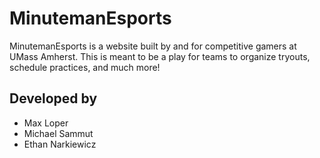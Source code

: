 # MinutemanEsports
MinutemanEsports is a website built by and for competitive gamers at UMass Amherst. This is meant to be a play for teams to organize tryouts, schedule practices, and much more!

## Developed by
- Max Loper
- Michael Sammut
- Ethan Narkiewicz